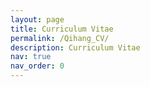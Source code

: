 ```yaml
---
layout: page
title: Curriculum Vitae
permalink: /Qihang_CV/
description: Curriculum Vitae
nav: true
nav_order: 0
---
```

